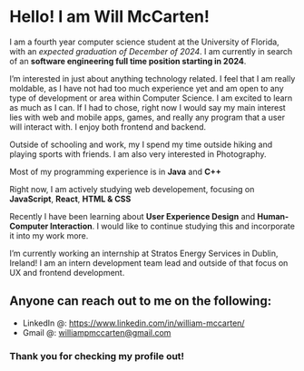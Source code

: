 # Hello! I am **Will McCarten**! 
 
 I am a fourth year computer science student at the University of Florida, with an _expected graduation of December of 2024_. I am currently in search of an **software engineering full time position starting in 2024**.
 
 I’m interested in just about anything technology related. I feel that I am really moldable, as I have not had too much experience yet and am open to any type of development or area within Computer Science. I am excited to learn as much as I can. If I had to chose, right now I would say my main interest lies with web and mobile apps, games, and really any program that 
 a user will interact with. I enjoy both frontend and backend. 
 
 Outside of schooling and work, my I spend my time outside hiking and playing sports with friends. I am also very interested in Photography.
 
Most of my programming experience is in **Java** and **C++**

Right now, I am actively studying web developement, focusing on **JavaScript**, **React**, **HTML & CSS**
 
 Recently I have been learning about **User Experience Design** and **Human-Computer Interaction**. I would like to continue studying this and incorporate it into my work more.
    
 I’m currently working an internship at Stratos Energy Services in Dublin, Ireland! I am an intern development team lead and outside of that focus on UX and frontend development.

## Anyone can reach out to me on the following:
 - LinkedIn @: https://www.linkedin.com/in/william-mccarten/
 - Gmail @: williampmccarten@gmail.com
 
 
 ### Thank you for checking my profile out!

<!---
willmccarten/willmccarten is a ✨ special ✨ repository because its `README.md` (this file) appears on your GitHub profile.
You can click the Preview link to take a look at your changes.
--->
